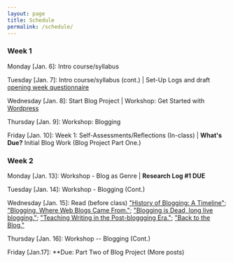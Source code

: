 ```yaml
---
layout: page
title: Schedule
permalink: /schedule/
---
```


### Week 1

Monday [Jan. 6]: Intro course/syllabus

Tuesday [Jan. 7]: Intro course/syllabus (cont.) | Set-Up Logs and draft [opening week questionnaire](https://github.com/jloan/e101v1/blob/master/materials/questionaire.txt)

Wednesday [Jan. 8]: Start Blog Project | Workshop: Get Started with [Wordpress](https://wordpress.com/)

Thursday [Jan. 9]: Workshop: Blogging

Friday [Jan. 10]: Week 1: Self-Assessments/Reflections (In-class) | **What's Due?** Initial Blog Work (Blog Project Part One.)

### Week 2

Monday [Jan. 13]: Workshop - Blog as Genre | **Research Log #1 DUE**

Tuesday [Jan. 14]: Workshop - Blogging (Cont.)

Wednesday [Jan. 15]: Read (before class) ["History of Blogging: A Timeline"](https://online.ndm.edu/news/communication/history-of-blogging/); ["Blogging, Where Web Blogs Came From."](https://historycooperative.org/the-history-of-blogs/); ["Blogging is Dead, long live blogging."](https://www.theguardian.com/media-network/media-network-blog/2014/jul/16/blogging-dead-bloggers-digital-content); ["Teaching Writing in the Post-bloggging Era."](https://medium.com/@markcmarino/teaching-writing-in-the-post-blogging-era-ab7848247e33); ["Back to the Blog."](https://dancohen.org/2018/03/21/back-to-the-blog/)

Thursday [Jan. 16]: Workshop -- Blogging (Cont.)

Friday [Jan.17]: **Due: Part Two of Blog Project (More posts)
